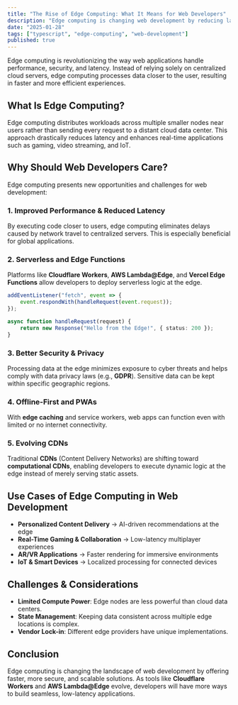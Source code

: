 ```yaml
---
title: "The Rise of Edge Computing: What It Means for Web Developers"
description: "Edge computing is changing web development by reducing latency and improving performance. Learn how it works and why it matters."
date: "2025-01-28"
tags: ["typescript", "edge-computing", "web-development"]
published: true
---
```


Edge computing is revolutionizing the way web applications handle performance, security, and latency. Instead of relying solely on centralized cloud servers, edge computing processes data closer to the user, resulting in faster and more efficient experiences.

## What Is Edge Computing?
Edge computing distributes workloads across multiple smaller nodes near users rather than sending every request to a distant cloud data center. This approach drastically reduces latency and enhances real-time applications such as gaming, video streaming, and IoT.

## Why Should Web Developers Care?
Edge computing presents new opportunities and challenges for web development:

### 1. Improved Performance & Reduced Latency
By executing code closer to users, edge computing eliminates delays caused by network travel to centralized servers. This is especially beneficial for global applications.

### 2. Serverless and Edge Functions
Platforms like **Cloudflare Workers**, **AWS Lambda@Edge**, and **Vercel Edge Functions** allow developers to deploy serverless logic at the edge.

```ts
addEventListener("fetch", event => {
    event.respondWith(handleRequest(event.request));
});

async function handleRequest(request) {
    return new Response("Hello from the Edge!", { status: 200 });
}
```

### 3. Better Security & Privacy
Processing data at the edge minimizes exposure to cyber threats and helps comply with data privacy laws (e.g., **GDPR**). Sensitive data can be kept within specific geographic regions.

### 4. Offline-First and PWAs
With **edge caching** and service workers, web apps can function even with limited or no internet connectivity.

### 5. Evolving CDNs
Traditional **CDNs** (Content Delivery Networks) are shifting toward **computational CDNs**, enabling developers to execute dynamic logic at the edge instead of merely serving static assets.

## Use Cases of Edge Computing in Web Development
- **Personalized Content Delivery** → AI-driven recommendations at the edge
- **Real-Time Gaming & Collaboration** → Low-latency multiplayer experiences
- **AR/VR Applications** → Faster rendering for immersive environments
- **IoT & Smart Devices** → Localized processing for connected devices

## Challenges & Considerations
- **Limited Compute Power**: Edge nodes are less powerful than cloud data centers.
- **State Management**: Keeping data consistent across multiple edge locations is complex.
- **Vendor Lock-in**: Different edge providers have unique implementations.

## Conclusion
Edge computing is changing the landscape of web development by offering faster, more secure, and scalable solutions. As tools like **Cloudflare Workers** and **AWS Lambda@Edge** evolve, developers will have more ways to build seamless, low-latency applications.

